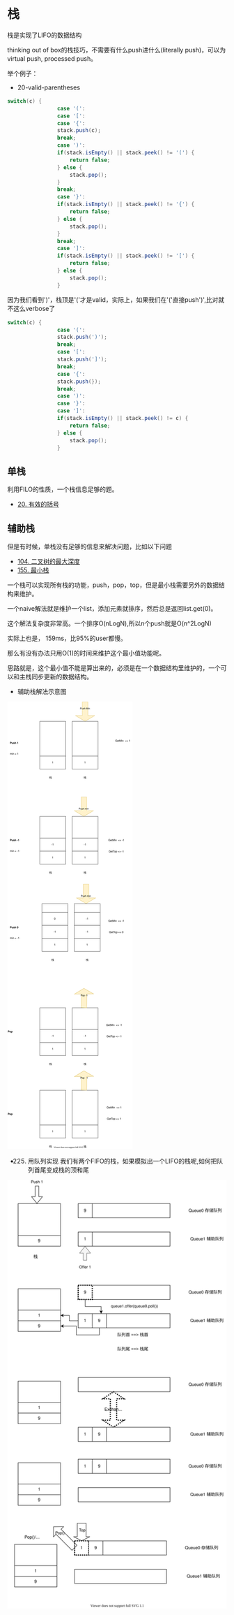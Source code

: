 # 栈
栈是实现了LIFO的数据结构

thinking out of box的栈技巧，不需要有什么push进什么(literally push)，可以为virtual push, processed push。

举个例子：
* 20-valid-parentheses

```java
switch(c) {
                case '(':
                case '[':
                case '{':
                stack.push(c);
                break;
                case ')':
                if(stack.isEmpty() || stack.peek() != '(') {
                    return false;
                } else {
                    stack.pop();
                }
                break;
                case '}':
                if(stack.isEmpty() || stack.peek() != '{') {
                    return false;
                } else {
                    stack.pop();
                }
                break;
                case ']':
                if(stack.isEmpty() || stack.peek() != '[') {
                    return false;
                } else {
                    stack.pop();
                }

```

因为我们看到')'，栈顶是'('才是valid，实际上，如果我们在'('直接push')',比对就不这么verbose了

```java
switch(c) {
                case '(':
                stack.push(')');
                break;
                case '[':
                stack.push(']');
                break;
                case '{':
                stack.push(});
                break;
                case ')':
                case '}':
                case ']':
                if(stack.isEmpty() || stack.peek() != c) {
                    return false;
                } else {
                    stack.pop();
                }

```
## 单栈

利用FILO的性质，一个栈信息足够的题。
* [20. 有效的括号](./20.valid-parentheses/)

## 辅助栈
但是有时候，单栈没有足够的信息来解决问题，比如以下问题
* [104. 二叉树的最大深度](./104.maximum-depth-of-binary-tree/104.md/)
* [155. 最小栈](./155.min-stack/)

一个栈可以实现所有栈的功能，push，pop，top，但是最小栈需要另外的数据结构来维护。

一个naive解法就是维护一个list，添加元素就排序，然后总是返回list.get(0)。

这个解法复杂度非常高。一个排序O(nLogN),所以n个push就是O(n^2LogN)

实际上也是， 159ms，比95%的user都慢。

那么有没有办法只用O(1)的时间来维护这个最小值功能呢。

思路就是，这个最小值不能是算出来的，必须是在一个数据结构里维护的，一个可以和主栈同步更新的数据结构。

* 辅助栈解法示意图

![155最小栈](./graphs/155_min_stack.drawio.svg)

* 225. 用队列实现
我们有两个FIFO的栈，如果模拟出一个LIFO的栈呢,如何把队列首尾变成栈的顶和尾

![225. 用队列实现栈](./graphs/225.stack_using_queue.drawio.svg)
